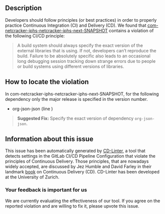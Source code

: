 
## Description
Developers should follow principles (or best practices) in order to properly practice Continuous Integration (CI) and Delivery (CD).
We found that [com-netcracker-iphs-netcracker-iphs-next-SNAPSHOT](https://gitlab.com/maksotron78/Inter-company_Project_Hiring_System/blob/master/.gitlab-ci.yml) contains a violation of the following CI/CD principle:

> A build system should always specify the exact version of the external libraries that is using.
If not, developers can’t reproduce the build. Failure to be absolutely specific also leads to an occasional long debugging session tracking down strange errors due to people or build systems using different versions of libraries.

## How to locate the violation

In com-netcracker-iphs-netcracker-iphs-next-SNAPSHOT, for the following dependency only the major release is specified in the version number.

* org-json-json (line )

> **Suggested Fix:** Specify the exact version of dependency `org-json-json`.

## Information about this issue

This issue has been automatically generated by [CD-Linter](https://gitlab.com/Jancso/configuration-analytics), a tool that detects settings in the GitLab CI/CD Pipeline Configuration that violate the principles of Continuous Delivery. Those principles, that are nowadays widely accepted, are discussed by Jez Humble and David Farley in their landmark [book](https://www.oreilly.com/library/view/continuous-delivery-reliable/9780321670250/) on Continuous Delivery (CD). CD-Linter has been developed at the University of Zurich.

### Your feedback is important for us
We are currently evaluating the effectiveness of our tool. If you agree on the reported violation and are willing to fix it, please upvote this issue.